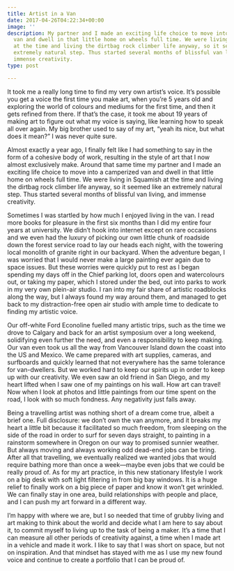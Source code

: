 ```yaml
---
title: Artist in a Van
date: 2017-04-26T04:22:34+00:00
image: ''
description: My partner and I made an exciting life choice to move into a camperized
  van and dwell in that little home on wheels full time. We were living in Squamish
  at the time and living the dirtbag rock climber life anyway, so it seemed like an
  extremely natural step. Thus started several months of blissful van living, and
  immense creativity.
type: post

---
```

It took me a really long time to find my very own artist’s voice. It’s possible you get a voice the first time you make art, when you’re 5 years old and exploring the world of colours and mediums for the first time, and then it gets refined from there. If that’s the case, it took me about 19 years of making art to figure out what my voice is saying, like learning how to speak all over again. My big brother used to say of my art, “yeah its nice, but what does it mean?” I was never quite sure.

Almost exactly a year ago, I finally felt like I had something to say in the form of a cohesive body of work, resulting in the style of art that I now almost exclusively make. Around that same time my partner and I made an exciting life choice to move into a camperized van and dwell in that little home on wheels full time. We were living in Squamish at the time and living the dirtbag rock climber life anyway, so it seemed like an extremely natural step. Thus started several months of blissful van living, and immense creativity.

Sometimes I was startled by how much I enjoyed living in the van. I read more books for pleasure in the first six months than I did my entire four years at university. We didn’t hook into internet except on rare occasions and we even had the luxury of picking our own little chunk of roadside down the forest service road to lay our heads each night, with the towering local monolith of granite right in our backyard. When the adventure began, I was worried that I would never make a large painting ever again due to space issues. But these worries were quickly put to rest as I began spending my days off in the Chief parking lot, doors open and watercolours out, or taking my paper, which I stored under the bed, out into parks to work in my very own plein-air studio. I ran into my fair share of artistic roadblocks along the way, but I always found my way around them, and managed to get back to my distraction-free open air studio with ample time to dedicate to finding my artistic voice.

Our off-white Ford Econoline fuelled many artistic trips, such as the time we drove to Calgary and back for an artist symposium over a long weekend, solidifying even further the need, and even a responsibility to keep making. Our van even took us all the way from Vancouver Island down the coast into the US and Mexico. We came prepared with art supplies, cameras, and surfboards and quickly learned that not everywhere has the same tolerance for van-dwellers. But we worked hard to keep our spirits up in order to keep up with our creativity. We even saw an old friend in San Diego, and my heart lifted when I saw one of my paintings on his wall. How art can travel! Now when I look at photos and little paintings from our time spent on the road, I look with so much fondness. Any negativity just falls away.

Being a travelling artist was nothing short of a dream come true, albeit a brief one. Full disclosure: we don’t own the van anymore, and it breaks my heart a little bit because it facilitated so much freedom, from sleeping on the side of the road in order to surf for seven days straight, to painting in a rainstorm somewhere in Oregon on our way to promised sunnier weather. But always moving and always working odd dead-end jobs can be tiring. After all that travelling, we eventually realized we wanted jobs that would require bathing more than once a week—maybe even jobs that we could be really proud of. As for my art practice, in this new stationary lifestyle I work on a big desk with soft light filtering in from big bay windows. It is a huge relief to finally work on a big piece of paper and know it won’t get wrinkled. We can finally stay in one area, build relationships with people and place, and I can push my art forward in a different way.

I’m happy with where we are, but I so needed that time of grubby living and art making to think about the world and decide what I am here to say about it, to commit myself to living up to the task of being a maker. It’s a time that I can measure all other periods of creativity against, a time when I made art in a vehicle and made it work. I like to say that I was short on space, but not on inspiration. And that mindset has stayed with me as I use my new found voice and continue to create a portfolio that I can be proud of.